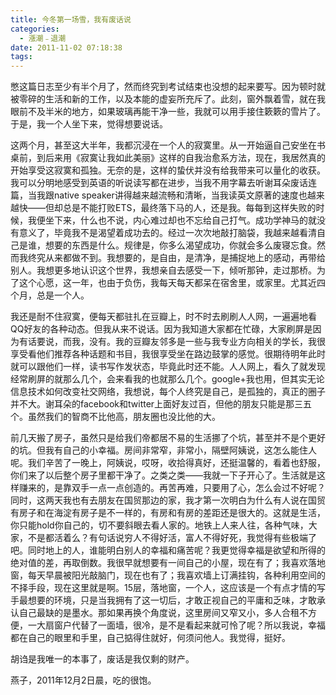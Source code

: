 ```yaml
---
title: 今冬第一场雪，我有废话说
categories:
  - 漲潮﹣退潮
date: 2011-11-02 07:18:38
tags:
---
```


憋这篇日志至少有半个月了，然而终究到考试结束也没想的起来要写。因为顿时就被零碎的生活和新的工作，以及本能的虚妄所充斥了。此刻，窗外飘着雪，就在我眼前不及半米的地方，如果玻璃再能干净一些，我就可以用手接住簌簌的雪片了。于是，我一个人坐下来，觉得想要说话。

这两个月，甚至这大半年，我都沉浸在一个人的寂寞里。从一开始逼自己安坐在书桌前，到后来用《寂寞让我如此美丽》这样的自我治愈系方法，现在，我居然真的开始享受这寂寞和孤独。无奈的是，这样的蛰伏并没有给我带来可以量化的收获。我可以分明地感受到英语的听说读写都在进步，当我不用字幕去听谢耳朵废话连篇，当我跟native speaker讲得越来越流畅和清晰，当我读英文原著的速度也越来越快——但却总是不能打败ETS，最终落下马的人，还是我。每每到这样失败的时候，我便坐下来，什么也不说，内心难过却也不忘给自己打气。成功学神马的就没有意义了，毕竟我不是渴望着成功去的。经过一次次地敲打脑袋，我越来越看清自己是谁，想要的东西是什么。规律是，你多么渴望成功，你就会多么废寝忘食。然而我终究从来都做不到。我想要的，是自由，是清净，是捕捉地上的感动，再带给别人。我想更多地认识这个世界，我想亲自去感受一下，倾听那钟，走过那桥。为了这个心愿，这一年，也由于负伤，我每天每天都呆在宿舍里，或家里。尤其近四个月，总是一个人。

我还是耐不住寂寞，便每天都驻扎在豆瓣上，时不时去刷刷人人网，一遍遍地看QQ好友的各种动态。但我从来不说话。因为我知道大家都在忙碌，大家刷屏是因为有话要说，而我，没有。我的豆瓣友邻多是一些与我专业方向相关的学长，我很享受看他们推荐各种话题和书目，我很享受坐在路边鼓掌的感觉。很期待明年此时就可以跟他们一样，读书写作发状态，毕竟此时还不能。人人网上，看久了就发现经常刷屏的就那么几个，会来看我的也就那么几个。google+我也用，但其实无论信息技术如何改变社交网络，我想说，每个人终究是自己，是孤独的，真正的圈子并不大。谢耳朵的facebook和twitter上面好友过百，但他的朋友只能是那三五个。虽然我们的智商不比他高，朋友圈也没比他的大。

前几天搬了房子，虽然只是给我们帝都居不易的生活挪了个坑，甚至并不是个更好的坑。但我有自己的小幸福。房间非常窄，非常小，隔壁阿姨说，这怎么能住人呢。我们辛苦了一晚上，阿姨说，哎呀，收拾得真好，还挺温馨的，看着也舒服，你们来了以后整个房子里都干净了。之类之类——我就一下子开心了。生活就是这样赚来的，是靠双手一点一点创造的。再苦再难，只要用了心，怎么会过不好呢？同时，这两天我也有去朋友在国贸那边的家，我才第一次明白为什么有人说在国贸有房子和在海淀有房子是不一样的，有房和有房的差距还是很大的。这就是生活，你只能hold你自己的，切不要斜眼去看人家的。地铁上人来人往，各种气味，大家，不是都活着么？有句话说穷人不得好活，富人不得好死，我觉得有些极端了吧。同时地上的人，谁能明白别人的幸福和痛苦呢？我更觉得幸福是欲望和所得的绝对值的差，再取倒数。我很早就想要有一间自己的小屋，现在有了；我喜欢落地窗，每天早晨被阳光敲脑门，现在也有了；我喜欢墙上订满挂钩，各种利用空间的不择手段，现在这里就是啊。15层，落地窗，一个人，这应该是一个有点才情的写手最想要的环境，只是当我拥有了这一切后，才敢正视自己的平庸和乏味，才敢承认自己最缺的是墨水。那如果再换个角度说，这里房间又窄又小，多人合租不方便，一大扇窗户代替了一面墙，很冷，是不是看起来就可怜了呢？所以我说，幸福都在自己的眼里和手里，自己掂得住就好，何须问他人。我觉得，挺好。

胡诌是我唯一的本事了，废话是我仅剩的财产。

燕子，2011年12月2日晨，吃的很饱。